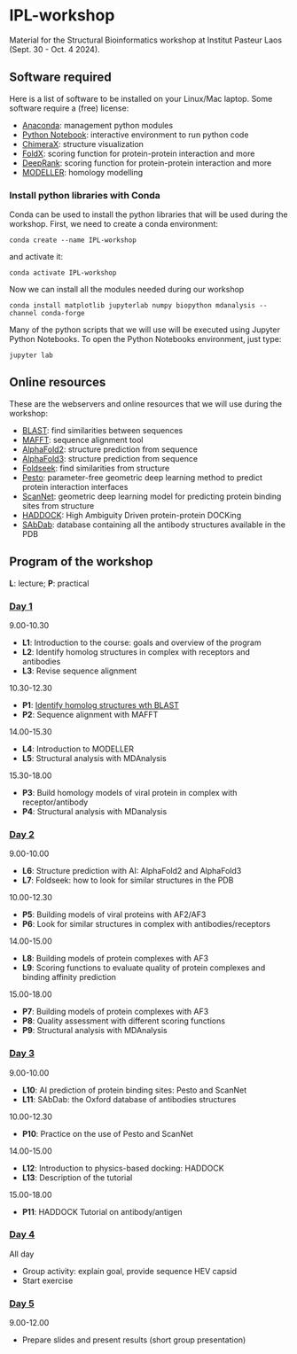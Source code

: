 # IPL-workshop
Material for the Structural Bioinformatics workshop at Institut Pasteur Laos (Sept. 30 - Oct. 4 2024).

## Software required
Here is a list of software to be installed on your Linux/Mac laptop.
Some software require a (free) license:

* [Anaconda](https://www.anaconda.com/): management python modules
* [Python Notebook](https://jupyter.org): interactive environment to run python code
* [ChimeraX](https://www.cgl.ucsf.edu/chimerax/): structure visualization
* [FoldX](https://foldxsuite.crg.eu/): scoring function for protein-protein interaction and more
* [DeepRank](https://pypi.org/project/deeprank/): scoring function for protein-protein interaction and more 
* [MODELLER](https://salilab.org/modeller/): homology modelling

### Install python libraries with Conda
Conda can be used to install the python libraries that will be used during the workshop.
First, we need to create a conda environment:
```
conda create --name IPL-workshop
```
and activate it:
```
conda activate IPL-workshop
```
Now we can install all the modules needed during our workshop
```
conda install matplotlib jupyterlab numpy biopython mdanalysis --channel conda-forge
```

Many of the python scripts that we will use will be executed using Jupyter Python Notebooks.
To open the Python Notebooks environment, just type:
```
jupyter lab
```

## Online resources
These are the webservers and online resources that we will use during the workshop:
* [BLAST](https://blast.ncbi.nlm.nih.gov/Blast.cgi): find similarities between sequences 
* [MAFFT](https://mafft.cbrc.jp/alignment/server/index.html): sequence alignment tool
* [AlphaFold2](https://colab.research.google.com/github/sokrypton/ColabFold/blob/main/AlphaFold2.ipynb): structure prediction from sequence
* [AlphaFold3](https://alphafoldserver.com/about): structure prediction from sequence
* [Foldseek](https://search.foldseek.com/search): find similarities from structure
* [Pesto](https://pesto.epfl.ch/): parameter-free geometric deep learning method to predict protein interaction interfaces
* [ScanNet](http://bioinfo3d.cs.tau.ac.il/ScanNet/): geometric deep learning model for predicting protein binding sites from structure 
* [HADDOCK](https://www.bonvinlab.org/education/HADDOCK24/HADDOCK24-antibody-antigen-basic/): High Ambiguity Driven protein-protein DOCKing
* [SAbDab](https://opig.stats.ox.ac.uk/webapps/sabdab-sabpred/sabdab): database containing all the antibody structures available in the PDB

## Program of the workshop
**L**: lecture; **P**: practical

### [Day 1](DAY-1/README.md)
9.00-10.30
*   **L1**:  Introduction to the course: goals and overview of the program
*   **L2**:  Identify homolog structures in complex with receptors and antibodies
*   **L3**:  Revise sequence alignment

10.30-12.30 
*   **P1**: [Identify homolog structures wth BLAST](DAY-1/README.md#P1)
*   **P2**: Sequence alignment with MAFFT

14.00-15.30
*   **L4**: Introduction to MODELLER
*   **L5**: Structural analysis with MDAnalysis

15.30-18.00
*   **P3**: Build homology models of viral protein in complex with receptor/antibody
*   **P4**: Structural analysis with MDanalysis

### [Day 2](DAY-2/README.md) 
9.00-10.00 
*   **L6**: Structure prediction with AI: AlphaFold2 and AlphaFold3
*   **L7**: Foldseek: how to look for similar structures in the PDB
 
10.00-12.30
*   **P5**: Building models of viral proteins with AF2/AF3
*   **P6**: Look for similar structures in complex with antibodies/receptors

14.00-15.00
*   **L8**: Building models of protein complexes with AF3
*   **L9**: Scoring functions to evaluate quality of protein complexes and binding affinity prediction

15.00-18.00
*   **P7**: Building models of protein complexes with AF3 
*   **P8**: Quality assessment with different scoring functions
*   **P9**: Structural analysis with MDAnalysis

### [Day 3](DAY-3/README.md)
9.00-10.00 
*    **L10**: AI prediction of protein binding sites: Pesto and ScanNet
*    **L11**: SAbDab: the Oxford database of antibodies structures

10.00-12.30
*    **P10**: Practice on the use of Pesto and ScanNet

14.00-15.00
*    **L12**: Introduction to physics-based docking: HADDOCK
*    **L13**: Description of the tutorial

15.00-18.00
*   **P11**: HADDOCK Tutorial on antibody/antigen

### [Day 4](DAY-4/README.md)
All day
   * Group activity: explain goal, provide sequence HEV capsid
   * Start exercise
 
### [Day 5](DAY-5/README.md) 
9.00-12.00
* Prepare slides and present results (short group presentation)


